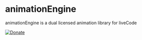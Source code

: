 # animationEngine
animationEngine is a dual licensed animation library for liveCode

[![Donate](https://www.paypalobjects.com/en_US/i/btn/btn_donate_LG.gif)](https://www.paypal.com/cgi-bin/webscr?cmd=_s-xclick&hosted_button_id=T8FSXQUVTB92N)
